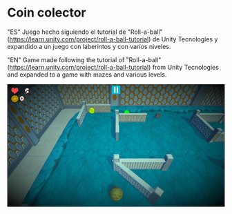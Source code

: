 # Coin colector
"ES" Juego hecho siguiendo el tutorial de "Roll-a-ball" (https://learn.unity.com/project/roll-a-ball-tutorial) de Unity Tecnologies y expandido a un juego con laberintos y con varios niveles.

"EN" Game made following the tutorial of "Roll-a-ball" (https://learn.unity.com/project/roll-a-ball-tutorial) from Unity Tecnologies and expanded to a game with mazes and various levels.

![Preview Version 1.5.01 Build](https://raw.githubusercontent.com/vicotux1/Coin_Colector/GameManager/Assets/Coin_colector/Texturas/Level01.png)
 
